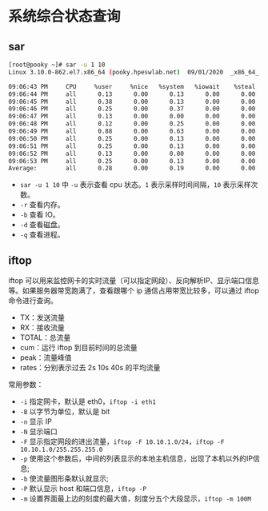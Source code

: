 # 系统综合状态查询

## sar

```bash
[root@pooky ~]# sar -u 1 10
Linux 3.10.0-862.el7.x86_64 (pooky.hpeswlab.net)  09/01/2020  _x86_64_ (8 CPU)

09:06:43 PM     CPU     %user     %nice   %system   %iowait    %steal     %idle
09:06:44 PM     all      0.13      0.00      0.13      0.00      0.00     99.75
09:06:45 PM     all      0.38      0.00      0.13      0.00      0.00     99.50
09:06:46 PM     all      0.25      0.00      0.37      0.00      0.00     99.38
09:06:47 PM     all      0.13      0.00      0.00      0.00      0.00     99.87
09:06:48 PM     all      0.12      0.00      0.25      0.00      0.00     99.62
09:06:49 PM     all      0.88      0.00      0.63      0.00      0.00     98.50
09:06:50 PM     all      0.25      0.00      0.13      0.00      0.00     99.62
09:06:51 PM     all      0.25      0.00      0.13      0.00      0.00     99.62
09:06:52 PM     all      0.13      0.00      0.00      0.00      0.00     99.87
09:06:53 PM     all      0.25      0.00      0.13      0.00      0.00     99.62
Average:        all      0.28      0.00      0.19      0.00      0.00     99.54

```

- `sar -u 1 10` 中 `-u` 表示查看 cpu 状态。`1` 表示采样时间间隔，`10` 表示采样次数。
- `-r` 查看内存。
- `-b` 查看 IO。
- `-d` 查看磁盘。
- `-q` 查看进程。

## iftop

iftop 可以用来监控网卡的实时流量（可以指定网段）、反向解析IP、显示端口信息等。如果服务器带宽跑满了，查看跟哪个 ip 通信占用带宽比较多，可以通过 iftop 命令进行查询。

- TX：发送流量
- RX：接收流量
- TOTAL：总流量
- cum：运行 iftop 到目前时间的总流量
- peak：流量峰值
- rates：分别表示过去 2s 10s 40s 的平均流量

常用参数：

- `-i` 指定网卡，默认是 eth0，`iftop -i eth1`
- `-B` 以字节为单位，默认是 bit
- `-n` 显示 IP
- `-N` 显示端口
- `-F` 显示指定网段的进出流量，`iftop -F 10.10.1.0/24`，`iftop -F 10.10.1.0/255.255.255.0`
- `-p` 使用这个参数后，中间的列表显示的本地主机信息，出现了本机以外的IP信息;
- `-b` 使流量图形条默认就显示;
- `-P` 默认显示 host 和端口信息，`iftop -P`
- `-m` 设置界面最上边的刻度的最大值，刻度分五个大段显示，`iftop -m 100M`
